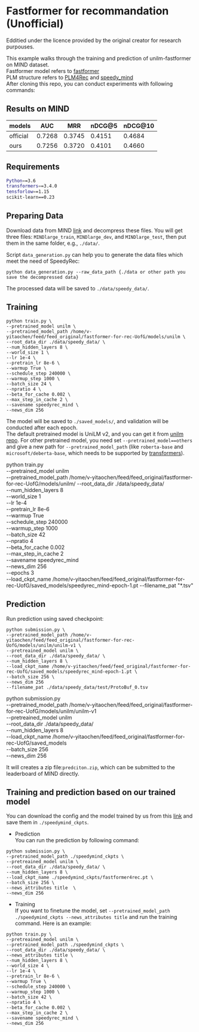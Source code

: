 # Fastformer for recommandation (Unofficial)

Edditied under the licence provided by the original creator for research purpouses.


This example walks through the training and prediction of unilm-fastformer on MIND dataset. <br> 
Fastformer model refers to [fastformer](https://github.com/wuch15/Fastformer) <br>
PLM structure refers to [PLM4Rec](https://github.com/wuch15/PLM4NewsRec) and [speedy_mind](https://github.com/microsoft/SpeedyRec/tree/main/speedy_mind)<br>
After cloning this repo, you can conduct experiments with following commands:

## Results on MIND
| models   | AUC    | MRR    | nDCG@5 | nDCG@10 |
|----------|--------|--------|--------|---------|
| official | 0.7268 | 0.3745 | 0.4151 | 0.4684  |
| ours     | 0.7256 | 0.3720 | 0.4101 | 0.4660  |


## Requirements
```bash
Python==3.6
transformers==3.4.0
tensforlow==1.15
scikit-learn==0.23
```

## Preparing Data
Download data from MIND [link](https://msnews.github.io/) and decompress these files. You will get three files:
`MINDlarge_train`, `MINDlarge_dev`, and `MINDlarge_test`, then put them in the same folder, e.g., `./data/`. 

Script `data_generation.py` can help you to generate the data files which meet the need of SpeedyRec:
```
python data_generation.py --raw_data_path {./data or other path you save the decompressed data}
```
The processed data will be saved to `./data/speedy_data/`.

## Training 
```
python train.py \
--pretrained_model unilm \
--pretrained_model_path /home/v-yitaochen/feed/feed_original/fastformer-for-rec-UofG/models/unilm \
--root_data_dir ./data/speedy_data/ \
--num_hidden_layers 8 \
--world_size 1 \
--lr 1e-4 \
--pretrain_lr 8e-6 \
--warmup True \
--schedule_step 240000 \
--warmup_step 1000 \
--batch_size 24 \
--npratio 4 \
--beta_for_cache 0.002 \
--max_step_in_cache 2 \
--savename speedyrec_mind \
--news_dim 256
```
The model will be saved to `./saved_models/`, and validation will be conducted after each epoch.   
The default pretrained model is UniLM v2, and you can get it from [unilm repo](https://github.com/microsoft/unilm). For other pretrained model, you need set `--pretrained_model==others` and give a new path for `--pretrained_model_path`
(like `roberta-base` and `microsoft/deberta-base`, which needs to be supported by [transformers](https://huggingface.co/transformers/model_doc/auto.html?highlight=automodel#transformers.AutoModel)).


python train.py \
--pretrained_model unilm \
--pretrained_model_path /home/v-yitaochen/feed/feed_original/fastformer-for-rec-UofG/models/unilm/
--root_data_dir ./data/speedy_data/ \
--num_hidden_layers 8 \
--world_size 1 \
--lr 1e-4 \
--pretrain_lr 8e-6 \
--warmup True \
--schedule_step 240000 \
--warmup_step 1000 \
--batch_size 42 \
--npratio 4 \
--beta_for_cache 0.002 \
--max_step_in_cache 2 \
--savename speedyrec_mind \
--news_dim 256 \
--epochs 3 \
--load_ckpt_name /home/v-yitaochen/feed/feed_original/fastformer-for-rec-UofG/saved_models/speedyrec_mind-epoch-1.pt
--filename_pat "*.tsv"



## Prediction
Run prediction using saved checkpoint:
```
python submission.py \
--pretrained_model_path /home/v-yitaochen/feed/feed_original/fastformer-for-rec-UofG/models/unilm/unilm-v1 \
--pretreained_model unilm \
--root_data_dir ./data/speedy_data/ \
--num_hidden_layers 8 \
--load_ckpt_name /home/v-yitaochen/feed/feed_original/fastformer-for-rec-UofG/saved_models/speedyrec_mind-epoch-1.pt \
--batch_size 256 \
--news_dim 256
--filename_pat ./data/speedy_data/test/ProtoBuf_0.tsv
```


python submission.py \
--pretrained_model_path /home/v-yitaochen/feed/feed_original/fastformer-for-rec-UofG/models/unilm/unilm-v1 \
--pretreained_model unilm \
--root_data_dir ./data/speedy_data/ \
--num_hidden_layers 8 \
--load_ckpt_name  /home/v-yitaochen/feed/feed_original/fastformer-for-rec-UofG/saved_models \
--batch_size 256 \
--news_dim 256


It will creates a zip file:`predciton.zip`, which can be submitted to the leaderboard of MIND directly.  

## Training and prediction based on our trained model 
You can download the config and the model trained by us from this [link](https://rec.ustc.edu.cn/share/2d76b930-3955-11ed-af65-11758bdcd0e4) and save them in `./speedymind_ckpts`.  
- Prediction  
You can run the prediction by following command:
```
python submission.py \
--pretrained_model_path ./speedymind_ckpts \
--pretreained_model unilm \
--root_data_dir ./data/speedy_data/ \
--num_hidden_layers 8 \
--load_ckpt_name ./speedymind_ckpts/fastformer4rec.pt \
--batch_size 256 \
--news_attributes title  \
--news_dim 256
```

- Training  
If you want to finetune the model, set `--pretrained_model_path ./speedymind_ckpts --news_attributes title` and run the training command. Here is an example: 
```
python train.py \
--pretreained_model unilm \
--pretrained_model_path ./speedymind_ckpts \
--root_data_dir ./data/speedy_data/ \
--news_attributes title \
--num_hidden_layers 8 \
--world_size 4 \
--lr 1e-4 \
--pretrain_lr 8e-6 \
--warmup True \
--schedule_step 240000 \
--warmup_step 1000 \
--batch_size 42 \
--npratio 4 \
--beta_for_cache 0.002 \
--max_step_in_cache 2 \
--savename speedyrec_mind \
--news_dim 256
```